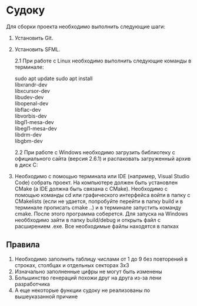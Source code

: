# Судоку

Для сборки проекта необходимо выполнить следующие шаги:

1. Установить Git.
2. Установить SFML.
   
    2.1 При работе с Linux необходимо выполнить следующие команды в терминале:

    sudo apt update
    sudo apt install \
        libxrandr-dev \
        libxcursor-dev \
        libudev-dev \
        libopenal-dev \
        libflac-dev \
        libvorbis-dev \
        libgl1-mesa-dev \
        libegl1-mesa-dev \
        libdrm-dev \
        libgbm-dev
   
    2.2 При работе с Windows необходимо загрузить библиотеку с официального сайта (версия 2.6.1) и распаковать загруженный архив в диск C:
4. Необходимо с помощью терминала или IDE (например, Visual Studio Code) собрать проект. На компьютере должен быть установлен CMake (а IDE должна быть связана с CMake). Необходимо с помощью команды cd или графического интерфейса войти в папку с CMakelists (если не удается, попробуйте перейти в папку build и в терминале прописать cmake ..) и в терминале запустить команду cmake. После этого программа соберется. Для запуска на Windows необбходимо зайти в папку build/debug и открыть файл с расширением .exe. Все необходимые файлы находятся в папках

Правила
--------
1) Необходимо заполнить таблицу числами от 1 до 9 без повторений в строках, столбцах и отдельных секторах 3х3
2) Изначально заполненные цифры не могут быть изменены
3) Большинство генераций похожи друг на друга из-за лени разработчика
4) А еще некоторые функции судоку не реализованы по вышеуказанной причине
